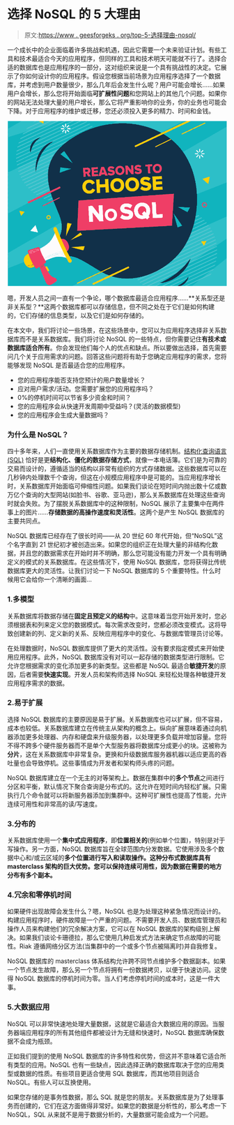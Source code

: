 # 选择 NoSQL 的 5 大理由

> 原文:[https://www . geesforgeks . org/top-5-选择理由-nosql/](https://www.geeksforgeeks.org/top-5-reasons-to-choose-nosql/)

一个成长中的企业面临着许多挑战和机遇，因此它需要一个未来验证计划。有些工具和技术最适合今天的应用程序，但同样的工具和技术明天可能就不行了。选择合适的数据库也是应用程序的一部分，这对组织来说是一个具有挑战性的决定。它展示了你如何设计你的应用程序。假设您根据当前场景为应用程序选择了一个数据库，并考虑到用户数量很少，那么几年后会发生什么呢？用户可能会增长……如果用户会增长，那么您将开始面临**可扩展性问题**和您网站上的其他几个问题。如果你的网站无法处理大量的用户增长，那么它将严重影响你的业务，你的业务也可能会下降。对于应用程序的维护或迁移，您还必须投入更多的精力、时间和金钱。

![Top-5-Reasons-to-Choose-NoSQL](img/18d7fb845d46e5d8ff0af990ba375f4e.png)

嗯，开发人员之间一直有一个争论，哪个数据库最适合应用程序……**关系型还是非关系型？**这两个数据库都可以存储信息，但不同之处在于它们是如何构建的，它们存储的信息类型，以及它们是如何存储的。

在本文中，我们将讨论一些场景，在这些场景中，您可以为应用程序选择非关系数据库而不是关系数据库。我们将讨论 NoSQL 的一些特点，但你需要记住**有技术或数据库适合所有**。你会发现他们每个人的优点和缺点。所以要做出选择，首先需要问几个关于应用需求的问题。回答这些问题将有助于您确定应用程序的需求，您将能够发现 NoSQL 是否最适合您的应用程序。

*   您的应用程序能否支持您预计的用户数量增长？
*   应对用户需求/活动。您需要扩展您的应用程序吗？
*   0%的停机时间可以节省多少资金和时间？
*   您的应用程序会从快速开发周期中受益吗？(灵活的数据模型)
*   您的应用程序会生成大量数据吗？

### 为什么是 NoSQL？

四十多年来，人们一直使用关系数据库作为主要的数据存储机制。[结构化查询语言(SQL)](https://www.geeksforgeeks.org/sql-tutorial/) 恰好是更**结构化、僵化的数据存储方式**，就像一本电话簿。它们是为可靠的交易而设计的，遵循适当的结构以非常有组织的方式存储数据。这些数据库可以在几秒钟内处理数千个查询，但这在小规模应用程序中是可能的。当应用程序增长时，关系数据库开始面临可伸缩性问题。如果我们谈论在短时间内抛出数十亿或数万亿个查询的大型网站(如脸书、谷歌、亚马逊)，那么关系数据库在处理这些查询时就会失败。为了摆脱关系数据库中的这种限制，NoSQL 展示了主要集中在两件事上的图片……**存储数据的高操作速度和灵活性**。这两个是产生 NoSQL 数据库的主要共同点。

NoSQL 数据库已经存在了很长时间——从 20 世纪 60 年代开始，但“NoSQL”这个名字直到 21 世纪初才被创造出来。如果您的组织正在处理大量的非结构化数据，并且您的数据需求在开始时并不明确，那么您可能没有能力开发一个具有明确定义的模式的关系数据库。在这些情况下，使用 NoSQL 数据库，您将获得比传统数据库更大的灵活性。让我们讨论一下 NoSQL 数据库的 5 个重要特性。什么时候用它会给你一个清晰的画面…

### 1.多模型

关系数据库将数据存储在**固定且预定义的结构**中。这意味着当您开始开发时，您必须根据表和列来定义您的数据模式。每次需求改变时，您都必须改变模式。这将导致创建新的列、定义新的关系、反映应用程序中的变化、与数据库管理员讨论等。

在处理数据时，NoSQL 数据库提供了更大的灵活性。没有要求指定模式来开始使用应用程序。此外，NoSQL 数据库没有对可以一起存储的数据类型进行限制。它允许您根据需求的变化添加更多的新类型。这些都是 NoSQL 最适合**敏捷开发**的原因，后者需要**快速实现**。开发人员和架构师选择 NoSQL 来轻松处理各种敏捷开发应用程序需求的数据。

### 2.易于扩展

选择 NoSQL 数据库的主要原因是易于扩展。关系数据库也可以扩展，但不容易，成本也较低。关系数据库建立在传统主从架构的概念上。纵向扩展意味着通过向机器添加更多处理器、内存和硬盘来升级服务器，以处理更多负载并增加容量。您将不得不跨多个硬件服务器而不是单个大型服务器将数据库分成更小的块。这被称为**分片**，这在关系数据库中非常复杂。更换和升级数据库服务器机器以适应更高的吞吐量也会导致停机。这些事情成为开发者和架构师头疼的问题。

NoSQL 数据库建立在一个无主的对等架构上。数据在集群中的**多个节点**之间进行分区和平衡，默认情况下聚合查询是分布式的。这允许在短时间内轻松扩展。只需执行几个命令就可以将新服务器添加到集群中。这种可扩展性也提高了性能，允许连续可用性和非常高的读/写速度。

### 3.分布的

关系数据库使用一个**集中式应用程序**，即**位置相关的**(例如单个位置)，特别是对于写操作。另一方面，NoSQL 数据库旨在全球范围内分发数据。它使用涉及多个数据中心和/或云区域的**多个位置进行写入和读取操作。这种分布式数据库具有 masterclass 架构的巨大优势。您可以保持连续可用性，因为数据在需要的地方分布有多个副本。**

### 4.冗余和零停机时间

如果硬件出现故障会发生什么？嗯，NoSQL 也是为处理这种紧急情况而设计的。构建应用程序时，硬件故障是一个严重的问题。不需要开发人员、数据库管理员和操作人员来构建他们的冗余解决方案，它可以在 NoSQL 数据库的架构级别上解决。如果我们谈论卡珊德拉，那么它使用几种启发式方法来确定节点故障的可能性。Riak 遵循网络分区方法(当集群中的一个或多个节点被隔离时)并自我修复。

NoSQL 数据库的 masterclass 体系结构允许跨不同节点维护多个数据副本。如果一个节点发生故障，那么另一个节点将拥有一份数据拷贝，以便于快速访问。这使得 NoSQL 数据库的停机时间为零。当人们考虑停机时间的成本时，这是一件大事。

### 5.大数据应用

NoSQL 可以非常快速地处理大量数据，这就是它最适合大数据应用的原因。当服务器端应用程序的所有其他组件都被设计为无缝和快速时，NoSQL 数据库确保数据不会成为瓶颈。

正如我们提到的使用 NoSQL 数据库的许多特性和优势，但这并不意味着它适合所有类型的应用。NoSQL 也有一些缺点，因此选择正确的数据库取决于您的应用类型或数据的性质。有些项目更适合使用 SQL 数据库，而其他项目则适合 NoSQL。有些人可以互换使用。

如果您存储的是事务性数据，那么 SQL 就是您的朋友。关系数据库是为了处理事务而创建的，它们在这方面做得非常好。如果您的数据是分析性的，那么考虑一下 NoSQL，SQL 从来就不是用于数据分析的，大量数据可能会成为一个问题。